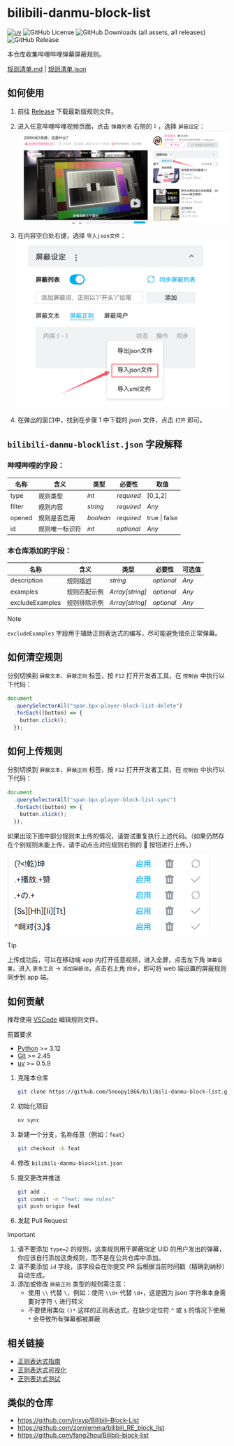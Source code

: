# bilibili-danmu-block-list

[![uv](https://img.shields.io/endpoint?url=https://raw.githubusercontent.com/astral-sh/uv/main/assets/badge/v0.json)](https://github.com/astral-sh/uv)
![GitHub License](https://img.shields.io/github/license/Snoopy1866/bilibili-danmu-block-list)
![GitHub Downloads (all assets, all releases)](https://img.shields.io/github/downloads/Snoopy1866/bilibili-danmu-block-list/total)
![GitHub Release](https://img.shields.io/github/v/release/Snoopy1866/bilibili-danmu-block-list)

本仓库收集哔哩哔哩弹幕屏蔽规则。

[规则清单.md](rules.md) | [规则清单.json](bilibili-danmu-blocklist.json)

## 如何使用

1. 前往 [Release](https://github.com/Snoopy1866/bilibili-danmu-block-list/releases) 下载最新版规则文件。

2. 进入任意哔哩哔哩视频页面，点击 `弹幕列表` 右侧的 ⠇，选择 `屏蔽设定`：
   ![step1](res/how-to-use-step-1.png)

3. 在内容空白处右键，选择 `导入json文件`：
   ![step2](res/how-to-use-step-2.png)

4. 在弹出的窗口中，找到在步骤 1 中下载的 json 文件，点击 `打开` 即可。

## `bilibili-danmu-blocklist.json` 字段解释

### 哔哩哔哩的字段：

| 名称   | 含义           | 类型      | 必要性     | 取值          |
| ------ | -------------- | --------- | ---------- | ------------- |
| type   | 规则类型       | _int_     | _required_ | [0,1,2]       |
| filter | 规则内容       | _string_  | _required_ | _Any_         |
| opened | 规则是否启用   | _boolean_ | _required_ | true \| false |
| id     | 规则唯一标识符 | _int_     | _optional_ | _Any_         |

### 本仓库添加的字段：

| 名称            | 含义         | 类型            | 必要性     | 可选值 |
| --------------- | ------------ | --------------- | ---------- | ------ |
| description     | 规则描述     | _string_        | _optional_ | _Any_  |
| examples        | 规则匹配示例 | _Array[string]_ | _optional_ | _Any_  |
| excludeExamples | 规则排除示例 | _Array[string]_ | _optional_ | _Any_  |

> [!NOTE]
>
> `excludeExamples` 字段用于辅助正则表达式的编写，尽可能避免错杀正常弹幕。

## 如何清空规则

分别切换到 `屏蔽文本`、`屏蔽正则` 标签，按 `F12` 打开开发者工具，在 `控制台` 中执行以下代码：

```javascript
document
  .querySelectorAll("span.bpx-player-block-list-delete")
  .forEach((button) => {
    button.click();
  });
```

## 如何上传规则

分别切换到 `屏蔽文本`、`屏蔽正则` 标签，按 `F12` 打开开发者工具，在 `控制台` 中执行以下代码：

```javascript
document
  .querySelectorAll("span.bpx-player-block-list-sync")
  .forEach((button) => {
    button.click();
  });
```

如果出现下图中部分规则未上传的情况，请尝试重复执行上述代码。（如果仍然存在个别规则未能上传，请手动点击对应规则右侧的 🔄️ 按钮进行上传。）

![block list sync not completed](res/block-list-sync-not-completed.png)

> [!TIP]
>
> 上传成功后，可以在移动端 app 内打开任意视频，进入全屏，点击左下角 `弹幕设置`，进入 `更多工具` -> `添加屏蔽词`，点击右上角 `同步`，即可将 web 端设置的屏蔽规则同步到 app 端。

## 如何贡献

推荐使用 [VSCode](https://code.visualstudio.com/Download) 编辑规则文件。

前置要求

- [Python](https://www.python.org/downloads) >= 3.12
- [Git](https://git-scm.com/downloads) >= 2.45
- [uv](https://docs.astral.sh/uv/getting-started/installation) >= 0.5.9

1. 克隆本仓库

   ```bash
   git clone https://github.com/Snoopy1866/bilibili-danmu-block-list.git
   ```

2. 初始化项目

   ```bash
   uv sync
   ```

3. 新建一个分支，名称任意（例如：`feat`）

   ```bash
   git checkout -b feat
   ```

4. 修改 `bilibili-danmu-blocklist.json`

5. 提交更改并推送

   ```bash
   git add .
   git commit -m "feat: new rules"
   git push origin feat
   ```

6. 发起 Pull Request

> [!IMPORTANT]
>
> 1. 请不要添加 `type=2` 的规则，这类规则用于屏蔽指定 UID 的用户发出的弹幕，你应该自行添加这类规则，而不是在公共仓库中添加。
> 2. 请不要添加 `id` 字段，该字段会在你提交 PR 后根据当前时间戳（精确到纳秒）自动生成。
> 3. 添加或修改 `屏蔽正则` 类型的规则需注意：
>    - 使用 `\\` 代替 `\`，例如：使用 `\\d+` 代替 `\d+`，这是因为 json 字符串本身需要对字符 `\` 进行转义
>    - 不要使用类似 `()*` 这样的正则表达式，在缺少定位符 `^` 或 `$` 的情况下使用 `*` 会导致所有弹幕都被屏蔽

## 相关链接

- [正则表达式指南](https://docs.python.org/zh-cn/3.13/howto/regex.html)
- [正则表达式可视化](https://jex.im/regulex)
- [正则表达式测试](https://www.jyshare.com/front-end/854)

## 类似的仓库

- https://github.com/jnxyp/Bilibili-Block-List
- https://github.com/zornlemma/bilibili_RE_block_list
- https://github.com/fang2hou/Bilibili-block-list

